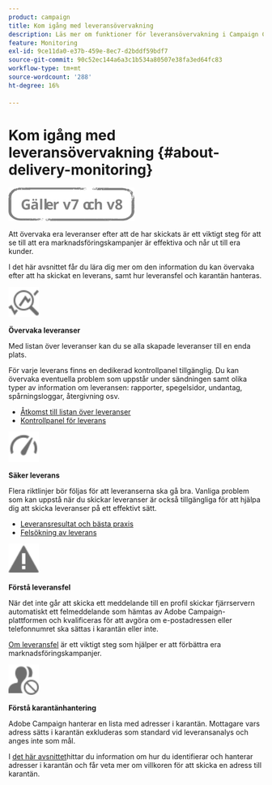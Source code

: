 ```yaml
---
product: campaign
title: Kom igång med leveransövervakning
description: Läs mer om funktioner för leveransövervakning i Campaign Classic
feature: Monitoring
exl-id: 9ce11da0-e37b-459e-8ec7-d2bddf59bdf7
source-git-commit: 90c52ec144a6a3c1b534a80507e38fa3ed64fc83
workflow-type: tm+mt
source-wordcount: '288'
ht-degree: 16%

---
```


# Kom igång med leveransövervakning {#about-delivery-monitoring}

![](../../assets/common.svg)

Att övervaka era leveranser efter att de har skickats är ett viktigt steg för att se till att era marknadsföringskampanjer är effektiva och når ut till era kunder.

I det här avsnittet får du lära dig mer om den information du kan övervaka efter att ha skickat en leverans, samt hur leveransfel och karantän hanteras.

<img src="assets/do-not-localize/icon_monitor.svg" width="60px">

**Övervaka leveranser**

Med listan över leveranser kan du se alla skapade leveranser till en enda plats.

För varje leverans finns en dedikerad kontrollpanel tillgänglig. Du kan övervaka eventuella problem som uppstår under sändningen samt olika typer av information om leveransen: rapporter, spegelsidor, undantag, spårningsloggar, återgivning osv.

* [Åtkomst till listan över leveranser](list-of-deliveries.md)
* [Kontrollpanel för leverans](delivery-dashboard.md)

<img src="assets/do-not-localize/icon_guidelines.svg" width="60px">

**Säker leverans**

Flera riktlinjer bör följas för att leveranserna ska gå bra. Vanliga problem som kan uppstå när du skickar leveranser är också tillgängliga för att hjälpa dig att skicka leveranser på ett effektivt sätt.

* [Leveransresultat och bästa praxis](delivery-performances.md)
* [Felsökning av leverans](delivery-troubleshooting.md)

<img src="assets/do-not-localize/icon_failure.svg" width="60px">

**Förstå leveransfel**

När det inte går att skicka ett meddelande till en profil skickar fjärrservern automatiskt ett felmeddelande som hämtas av Adobe Campaign-plattformen och kvalificeras för att avgöra om e-postadressen eller telefonnumret ska sättas i karantän eller inte.

[Om leveransfel](understanding-delivery-failures.md) är ett viktigt steg som hjälper er att förbättra era marknadsföringskampanjer.

<img src="assets/do-not-localize/icon_quarantine.svg" width="60px">

**Förstå karantänhantering**

Adobe Campaign hanterar en lista med adresser i karantän. Mottagare vars adress sätts i karantän exkluderas som standard vid leveransanalys och anges inte som mål.

I [det här avsnittet](understanding-quarantine-management.md)hittar du information om hur du identifierar och hanterar adresser i karantän och får veta mer om villkoren för att skicka en adress till karantän.
